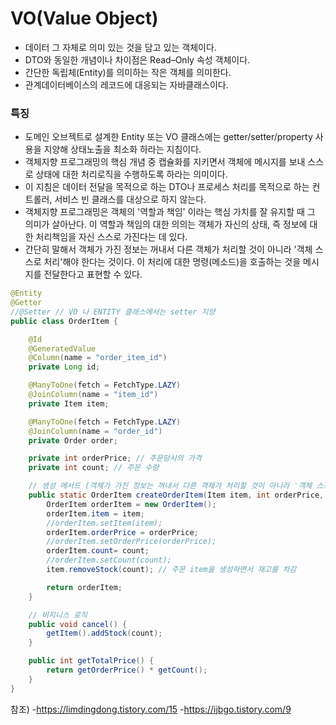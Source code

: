 # VO(Value Object)
- 데이터 그 자체로 의미 있는 것을 담고 있는 객체이다.
- DTO와 동일한 개념이나 차이점은 Read–Only 속성 객체이다.
- 간단한 독립체(Entity)를 의미하는 작은 객체를 의미한다. 
- 관계데이터베이스의 레코드에 대응되는 자바클래스이다.

### 특징
- 도메인 오브젝트로 설계한 Entity 또는 VO 클래스에는 getter/setter/property 사용을 지양해 상태노출을 최소화 하라는 지침이다.
- 객체지향 프로그래밍의 핵심 개념 중 캡슐화를 지키면서 객체에 메시지를 보내 스스로 상태에 대한 처리로직을 수행하도록 하라는 의미이다.
- 이 지침은 데이터 전달을 목적으로 하는 DTO나 프로세스 처리를 목적으로 하는 컨트롤러, 서비스 빈 클래스를 대상으로 하지 않는다.
- 객체지향 프로그래밍은 객체의 '역할과 책임' 이라는 핵심 가치를 잘 유지할 때 그 의미가 살아난다. 이 역할과 책임의 대한 의의는 객체가 자신의 상태, 즉 정보에 대한 처리책임을 자신 스스로 가진다는 데 있다.
- 간단히 말해서 객체가 가진 정보는 꺼내서 다른 객체가 처리할 것이 아니라 '객체 스스로 처리'해야 한다는 것이다. 이 처리에 대한 명령(메소드)을 호출하는 것을 메시지를 전달한다고 표현할 수 있다.
```java
@Entity
@Getter
//@Setter // VO 나 ENTITY 클래스에서는 setter 지양
public class OrderItem {

    @Id
    @GeneratedValue
    @Column(name = "order_item_id")
    private Long id;

    @ManyToOne(fetch = FetchType.LAZY)
    @JoinColumn(name = "item_id")
    private Item item;

    @ManyToOne(fetch = FetchType.LAZY)
    @JoinColumn(name = "order_id")
    private Order order;

    private int orderPrice; // 주문당시의 가격
    private int count; // 주문 수량

    // 생성 메서드 (객체가 가진 정보는 꺼내서 다른 객체가 처리할 것이 아니라 '객체 스스로 처리')
    public static OrderItem createOrderItem(Item item, int orderPrice, int count) {
        OrderItem orderItem = new OrderItem();
        orderItem.item = item;
        //orderItem.setItem(item);
        orderItem.orderPrice = orderPrice;
        //orderItem.setOrderPrice(orderPrice);
        orderItem.count= count;
        //orderItem.setCount(count);
        item.removeStock(count); // 주문 item을 생성하면서 재고를 차감

        return orderItem;
    }

    // 비지니스 로직
    public void cancel() {
        getItem().addStock(count);
    }

    public int getTotalPrice() {
        return getOrderPrice() * getCount();
    }
}
```



참조)
-https://limdingdong.tistory.com/15
-https://ijbgo.tistory.com/9
